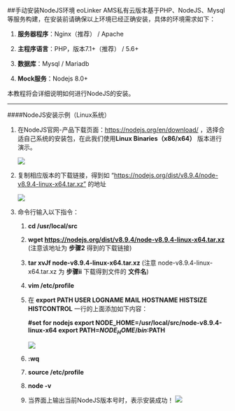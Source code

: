 ##手动安装NodeJS环境
eoLinker AMS私有云版本基于PHP、NodeJS、Mysql等服务构建，在安装前请确保以上环境已经正确安装，具体的环境需求如下：

1. **服务器程序**：Nginx（推荐） / Apache

2. **主程序语言**：PHP，版本7.1+（推荐） / 5.6+

3. **数据库**：Mysql / Mariadb

4. **Mock服务**：Nodejs 8.0+

本教程将会详细说明如何进行NodeJS的安装。

---

####NodeJS安装示例（Linux系统）

1. 在NodeJS官网-产品下载页面：https://nodejs.org/en/download/ ，选择合适自己系统的安装包，在此我们使用**Linux Binaries（x86/x64）** 版本进行演示。

	![](http://data.eolinker.com/course/cEg2nGg593af9033a37a7cbe365275f3c8d2eefffb53237)

2. 复制相应版本的下载链接，得到如 “https://nodejs.org/dist/v8.9.4/node-v8.9.4-linux-x64.tar.xz” 的地址

	![](http://data.eolinker.com/course/crawBHr7a40005c62a41ba51e17f76c881d861761d12b70)

3. 命令行输入以下指令：
	1. **cd /usr/local/src**
	2. **wget https://nodejs.org/dist/v8.9.4/node-v8.9.4-linux-x64.tar.xz** (注意该地址为 **步骤2** 得到的下载链接)
	3. **tar xvJf node-v8.9.4-linux-x64.tar.xz** (注意 node-v8.9.4-linux-x64.tar.xz 为 **步骤ii** 下载得到文件的 **文件名**)
	4. **vim /etc/profile**
	5. 在 **export PATH USER LOGNAME MAIL HOSTNAME HISTSIZE HISTCONTROL** 一行的上面添加如下内容：
		
		**\#set for nodejs
		export NODE_HOME=/usr/local/src/node-v8.9.4-linux-x64
		export PATH=$NODE_HOME/bin:$PATH**
		
		![](http://data.eolinker.com/course/215lEBudc4fb1ef8706dd9b6f2652a60cf0ae7a7bf7d419)
	
	6. **:wq**
	7. **source /etc/profile**
	8. **node -v**
	9. 当界面上输出当前NodeJS版本号时，表示安装成功！
		![](http://data.eolinker.com/course/AQDg6VSd4eef6615b9796417a9edabd8aa24947506580b3)